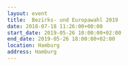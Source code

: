 ```yaml
---
layout: event
title:  Bezirks- und Europawahl 2019
date: 2018-07-18 11:26:00+00:00
start_date: 2019-05-26 10:00:00+02:00
end_date: 2019-05-26 18:00:00+02:00
location: Hamburg
address: Hamburg
---
```

